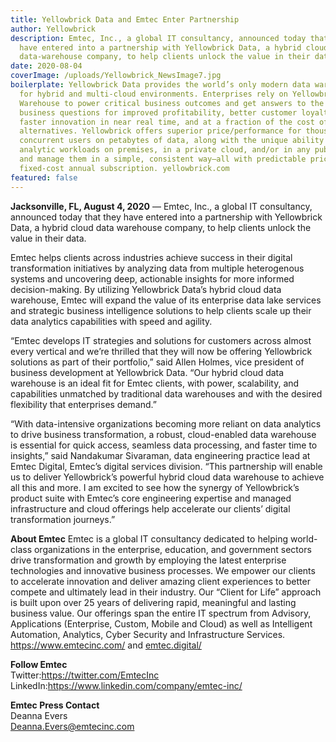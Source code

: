 ```yaml
---
title: Yellowbrick Data and Emtec Enter Partnership
author: Yellowbrick
description: Emtec, Inc., a global IT consultancy, announced today that they
  have entered into a partnership with Yellowbrick Data, a hybrid cloud
  data-warehouse company, to help clients unlock the value in their data.
date: 2020-08-04
coverImage: /uploads/Yellowbrick_NewsImage7.jpg
boilerplate: Yellowbrick Data provides the world’s only modern data warehouse
  for hybrid and multi-cloud environments. Enterprises rely on Yellowbrick Data
  Warehouse to power critical business outcomes and get answers to the hardest
  business questions for improved profitability, better customer loyalty, and
  faster innovation in near real time, and at a fraction of the cost of
  alternatives. Yellowbrick offers superior price/performance for thousands of
  concurrent users on petabytes of data, along with the unique ability to run
  analytic workloads on premises, in a private cloud, and/or in any public cloud
  and manage them in a simple, consistent way—all with predictable pricing via
  fixed-cost annual subscription. yellowbrick.com
featured: false
---
```

**Jacksonville, FL, August 4, 2020** — Emtec, Inc., a global IT consultancy, announced today that they have entered into a partnership with Yellowbrick Data, a hybrid cloud data warehouse company, to help clients unlock the value in their data.

Emtec helps clients across industries achieve success in their digital transformation initiatives by analyzing data from multiple heterogenous systems and uncovering deep, actionable insights for more informed decision-making. By utilizing Yellowbrick Data’s hybrid cloud data warehouse, Emtec will expand the value of its enterprise data lake services and strategic business intelligence solutions to help clients scale up their data analytics capabilities with speed and agility.

“Emtec develops IT strategies and solutions for customers across almost every vertical and we’re thrilled that they will now be offering Yellowbrick solutions as part of their portfolio,” said Allen Holmes, vice president of business development at Yellowbrick Data. “Our hybrid cloud data warehouse is an ideal fit for Emtec clients, with power, scalability, and capabilities unmatched by traditional data warehouses and with the desired flexibility that enterprises demand.”

“With data-intensive organizations becoming more reliant on data analytics to drive business transformation, a robust, cloud-enabled data warehouse is essential for quick access, seamless data processing, and faster time to insights,” said Nandakumar Sivaraman, data engineering practice lead at Emtec Digital, Emtec’s digital services division. “This partnership will enable us to deliver Yellowbrick’s powerful hybrid cloud data warehouse to achieve all this and more. I am excited to see how the synergy of Yellowbrick’s product suite with Emtec’s core engineering expertise and managed infrastructure and cloud offerings help accelerate our clients’ digital transformation journeys.”

**About Emtec**
Emtec is a global IT consultancy dedicated to helping world-class organizations in the enterprise, education, and government sectors drive transformation and growth by employing the latest enterprise technologies and innovative business processes. We empower our clients to accelerate innovation and deliver amazing client experiences to better compete and ultimately lead in their industry. Our “Client for Life” approach is built upon over 25 years of delivering rapid, meaningful and lasting business value. Our offerings span the entire IT spectrum from Advisory, Applications (Enterprise, Custom, Mobile and Cloud) as well as Intelligent Automation, Analytics, Cyber Security and Infrastructure Services. <https://www.emtecinc.com/> and [emtec.digital/](https://www.emtec.digital)

**Follow Emtec**\
Twitter:<https://twitter.com/EmtecInc>\
LinkedIn:<https://www.linkedin.com/company/emtec-inc/>

**Emtec Press Contact**\
Deanna Evers\
[Deanna.Evers@emtecinc.com](mailto:Deanna.Evers@emtecinc.com)